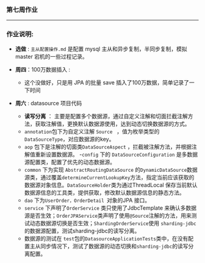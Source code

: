 ### 第七周作业

---

### 作业说明:
- **选做** : `主从配置操作.md`  是配置 mysql 主从和异步复制，半同步复制，模拟 master 宕机的一些过程记录。

- **周四**：100万数据插入 : 
  - 这个没做好，只是用 JPA 的批量 save 插入了100万数据，简单记录了一下时间
- **周六** : datasource 项目代码
  - **读写分离** ： 主要是配置多个数据源，通过自定义注解和切面拦截注解方法，获取注解值，更换默认数据源使用，达到动态切换数据源的方式。
   - `annotation`包下为自定义注解 `Source ` ，值为枚举类型的 `DataSourceType`，对应数据源的key。
   - `aop` 包下是注解的切面类`DataSourceAspect` ，拦截被注解方法，并根据注解值重新设置数据源。
   -`config` 下的 `DataSourceConfiguration` 是多数据源配置类，配置了优先的动态数据源。
   - `common` 下为实现 `AbstractRoutingDataSource` 的`DynamicDataSource`数据源类，通过覆盖`determineCurrentLookupKey`方法，指定当前应该获取的数据源对象信息。`DataSourceHolder`类为通过ThreadLocal 保存当前默认数据源信息的工具类，提供获取，修改默认数据源信息的静态方法。
   - `dao` 下为`UserOrder，OrderDetail `对象的JPA 接口。
   - `service` 下声明了`OrderService` 类只使用了JdbcTemplate 来确认多数据源是否生效；`OrderJPAService`类声明了使用`@Source`注解的方法，用来测试动态数据源切换是否生效；`ShardingOrderService`使用 `sharding-jdbc`的数据源配置，测试sharding-jdbc的读写分离。
   - 数据源的测试在 `test`包的`DatasourceApplicationTests`类中，在没有配置主从同步情况下，测试了数据源的动态切换和`sharding-jdbc`的读写分离配置。

